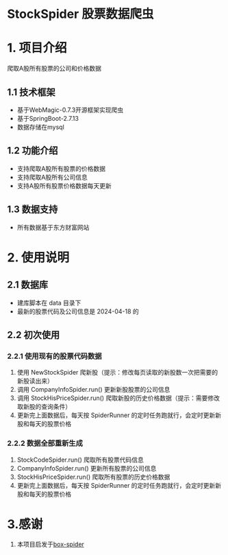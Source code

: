 # StockSpider 股票数据爬虫

# 1. 项目介绍

爬取A股所有股票的公司和价格数据

## 1.1 技术框架

* 基于WebMagic-0.7.3开源框架实现爬虫
* 基于SpringBoot-2.7.13
* 数据存储在mysql

## 1.2 功能介绍

* 支持爬取A股所有股票的价格数据
* 支持爬取A股所有公司信息
* 支持A股所有股票价格数据每天更新

## 1.3 数据支持

* 所有数据基于东方财富网站

# 2. 使用说明

## 2.1 数据库

* 建库脚本在 data 目录下
* 最新的股票代码及公司信息是 2024-04-18 的

## 2.2 初次使用

### 2.2.1 使用现有的股票代码数据

1. 使用 NewStockSpider 爬新股（提示：修改每页读取的新股数一次把需要的新股读出来）
2. 调用 CompanyInfoSpider.run() 更新新股股票的公司信息
3. 调用 StockHisPriceSpider.run() 爬取新股的历史价格数据（提示：需要修改取新股的查询条件）
4. 更新完上面数据后，每天按 SpiderRunner 的定时任务跑就行，会定时更新新股和每天的股票价格

### 2.2.2 数据全部重新生成

1. StockCodeSpider.run() 爬取所有股票代码信息
2. CompanyInfoSpider.run() 更新所有股票的公司信息
3. StockHisPriceSpider.run() 爬取所有股票的历史价格数据
4. 更新完上面数据后，每天按 SpiderRunner 的定时任务跑就行，会定时更新新股和每天的股票价格

# 3.感谢

1. 本项目启发于[box-spider](https://github.com/Laichj/box-spider) 
